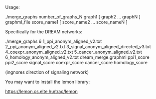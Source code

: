 Usage:

./merge_graphs number_of_graphs_N graph1 [ graph2 ... graphN ] graphml_file score_name1 [ score_name2 ... score_nameN ]


Specifically for the DREAM networks:

./merge_graphs 6 1_ppi_anonym_aligned_v2.txt 
                 2_ppi_anonym_aligned_v2.txt 
                 3_signal_anonym_aligned_directed_v3.txt
                 4_coexpr_anonym_aligned_v2.txt 
                 5_cancer_anonym_aligned_v2.txt
                 6_homology_anonym_aligned_v2.txt 
                 dream_merge.graphml 
                 ppi1_score ppi2_score signal_score coexpr_score cancer_score homology_score


(ingnores direction of signaling network)


You may want to install the lemon library:

https://lemon.cs.elte.hu/trac/lemon
